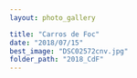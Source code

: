 ```yaml
---
layout: photo_gallery

title: "Carros de Foc"
date: "2018/07/15"
best_image: "DSC02572cnv.jpg"
folder_path: "2018_CdF"
---
```

